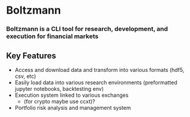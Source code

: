# Boltzmann
### Boltzmann is a CLI tool for research, development, and execution for financial markets


## Key Features

* Access and download data and transform into various formats (hdf5, csv, etc)
* Easily load data into various research environments (preformatted jupyter notebooks, backtesting env)
* Execution system linked to various exchanges
    * (for crypto maybe use ccxt)?
* Portfolio risk analysis and management system




